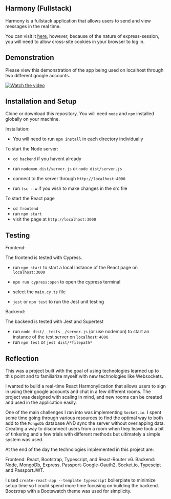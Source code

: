 ## Harmony (Fullstack)

Harmony is a fullstack application that allows users to send and view messages in the real time.

You can visit it [here](https://harmony-45tv.onrender.com), however, because of the nature of express-session, you will need to allow cross-site cookies in your browser to log in.

## Demonstration

Please view this demonstration of the app being used on localhost through two different google accounts.

[![Watch the video](https://img.youtube.com/vi/5FtekUkGkUc/maxresdefault.jpg)](https://youtu.be/5FtekUkGkUc)

## Installation and Setup

Clone or download this repository. You will need `node` and `npm` installed globally on your machine.

Installation:

- You will need to run `npm install` in each directory individually

To start the Node server:

- `cd backend` if you havent already
- run `nodemon dist/server.js` or `node dist/server.js`
- connect to the server through `http://localhost:4000`

- run `tsc --w` if you wish to make changes in the src file

To start the React page

- `cd frontend`
- run `npm start`
- visit the page at `http://localhost:3000`

## Testing

Frontend:

The frontend is tested with Cypress.

- run `npm start` to start a local instance of the React page on `localhost:3000`
- `npm run cypress:open` to open the cypress terminal
- select the `main.cy.ts` file

- `jest` or `npm test` to run the Jest unit testing

Backend:

The backend is tested with Jest and Supertest

- run `node dist/__tests__/server.js` (or use nodemon) to start an instance of the test server on `localhost:4000`
- run `npm test` or `jest dist/*filepath*`

## Reflection

This was a project built with the goal of using technologies learned up to this point and to familiarize myself
with new technologies like Websockets.

I wanted to build a real-time React Harmonylication that allows users to sign in using their google accounts and chat in a few different rooms.
The project was designed with scaling in mind, and new rooms can be created and used in the application easily.

One of the main challenges I ran into was implementing `Socket.io`. I spent some time going through various resources to find the optimal way to
both add to the `MongoDb` database AND sync the server without overlapping data. Creating a way to disconnect users from a room when they leave
took a bit of tinkering and a few trials with different methods but ultimately a simple system was used.

At the end of the day the technologies implemented in this project are:

Frontend: React, Bootstrap, Typescript, and React-Router v6.
Backend: Node, MongoDb, Express, Passport-Google-Oauth2, Socket.io, Typescipt and PassportJWT.

I used `create-react-app --template typescript` boilerplate to minimize setup time so I could spend more time focusing on building the backend.
Bootstrap with a Bootswatch theme was used for simplicity.
